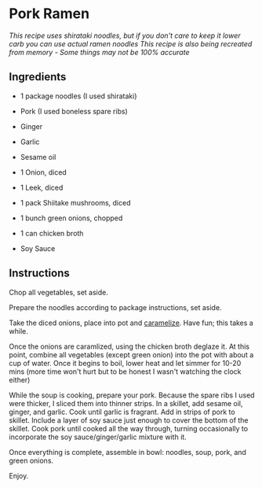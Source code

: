 # Pork Ramen
*This recipe uses shirataki noodles, but if you don't care to keep it lower carb you can use actual ramen noodles*
*This recipe is also being recreated from memory - Some things may not be 100% accurate*

## Ingredients

- 1 package noodles (I used shirataki)

- Pork (I used boneless spare ribs)
- Ginger
- Garlic
- Sesame oil

- 1 Onion, diced
- 1 Leek, diced
- 1 pack Shiitake mushrooms, diced
- 1 bunch green onions, chopped

- 1 can chicken broth
- Soy Sauce

## Instructions

Chop all vegetables, set aside.

Prepare the noodles according to package instructions, set aside.

Take the diced onions, place into pot and [caramelize](https://www.simplyrecipes.com/recipes/how_to_caramelize_onions/). Have fun; this takes a while.

Once the onions are caramlized, using the chicken broth deglaze it.
At this point, combine all vegetables (except green onion) into the pot with about a cup of water.
Once it begins to boil, lower heat and let simmer for 10-20 mins (more time won't hurt but to be honest I wasn't watching the clock either)

While the soup is cooking, prepare your pork. Because the spare ribs I used were thicker, I sliced them into thinner strips.
In a skillet, add sesame oil, ginger, and garlic. Cook until garlic is fragrant.
Add in strips of pork to skillet. Include a layer of soy sauce just enough to cover the bottom of the skillet.
Cook pork until cooked all the way through, turning occasionally to incorporate the soy sauce/ginger/garlic mixture with it.

Once everything is complete, assemble in bowl: noodles, soup, pork, and green onions.

Enjoy.
